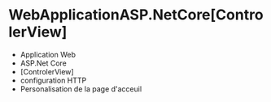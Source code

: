 # WebApplicationASP.NetCore[ControlerView]

+ Application Web 
+ ASP.Net Core
+ [ControlerView]
+ configuration HTTP
+ Personalisation de la page d'acceuil
